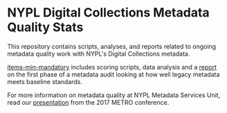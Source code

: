 # NYPL Digital Collections Metadata Quality Stats

This repository contains scripts, analyses, and reports related to ongoing metadata quality work with NYPL's Digital Collections metadata.  

[items-min-mandatory](https://github.com/NYPL/metadata-stats/tree/master/items-min-mandatory) includes scoring scripts, data analysis and a [report](https://github.com/NYPL/metadata-stats/blob/master/items-min-mandatory/items-min-mandatory_report_2017-01-10.pdf) on the first phase of a metadata audit looking at how well legacy metadata meets baseline standards.   

For more information on metadata quality at NYPL Metadata Services Unit, read our [presentation](http://bit.ly/NYPLmetadataMETRO17) from the 2017 METRO conference. 
